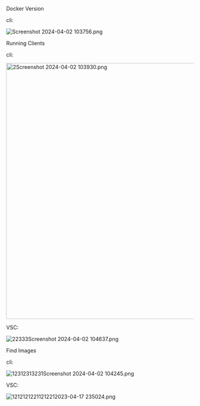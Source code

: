 Docker Version

cli:

![Screenshot 2024-04-02 103756.png](C:\Users\Claude%20Mathys\Desktop\M347\img\Screenshot%202024-04-02%20103756.png)

Running Clients

cli:

<img src="file:///C:/Users/Claude%20Mathys/Desktop/M347/img/2Screenshot%202024-04-02%20103930.png" title="" alt="2Screenshot 2024-04-02 103930.png" width="688">

VSC:

![22333Screenshot 2024-04-02 104637.png](C:\Users\Claude%20Mathys\Desktop\M347\img\22333Screenshot%202024-04-02%20104637.png)

Find Images

cli:

![12312313231Screenshot 2024-04-02 104245.png](C:\Users\Claude%20Mathys\Desktop\M347\img\12312313231Screenshot%202024-04-02%20104245.png)

VSC:

![12121212211212212023-04-17 235024.png](C:\Users\Claude%20Mathys\Desktop\M347\img\12121212211212212023-04-17%20235024.png)




